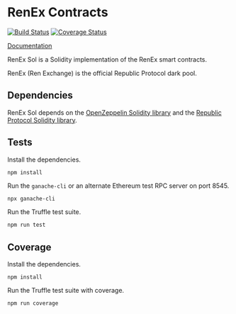 RenEx Contracts
===============


[![Build Status](https://travis-ci.org/republicprotocol/renex-sol.svg?branch=master)](https://travis-ci.org/republicprotocol/renex-sol)
[![Coverage Status](https://coveralls.io/repos/github/republicprotocol/renex-sol/badge.svg?branch=master)](https://coveralls.io/github/republicprotocol/renex-sol?branch=master)

[Documentation](./docs/index.md)

RenEx Sol is a Solidity implementation of the RenEx smart contracts.

RenEx (Ren Exchange) is the official Republic Protocol dark pool.


Dependencies
------------

RenEx Sol depends on the [OpenZeppelin Solidity library](https://github.com/OpenZeppelin/openzeppelin-solidity) and the [Republic Protocol Solidity library](https://github.com/republicprotocol/republic-sol).


## Tests

Install the dependencies.

```
npm install
```

Run the `ganache-cli` or an alternate Ethereum test RPC server on port 8545.

```sh
npx ganache-cli
```

Run the Truffle test suite.

```sh
npm run test
```

## Coverage

Install the dependencies.

```
npm install
```

Run the Truffle test suite with coverage.

```sh
npm run coverage
```
